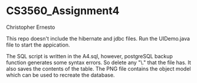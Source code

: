 # CS3560_Assignment4

Christopher Ernesto


This repo doesn't include the hibernate and jdbc files.
Run the UIDemo.java file to start the appication.


The SQL script is written in the A4.sql, however, postgreSQL backup function generates some syntax errors. So delete any "\\." that the file has. It also saves the contents of the table.
The PNG file contains the object model which can be used to recreate the database.
